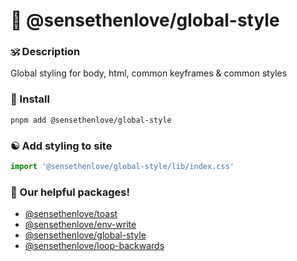 # 🙏 @sensethenlove/global-style


### 🕉 Description
Global styling for body, html, common keyframes & common styles

### 💞 Install
```bash
pnpm add @sensethenlove/global-style
```

### ☯️ Add styling to site
```ts
import '@sensethenlove/global-style/lib/index.css'
```

### 💖 Our helpful packages!
* [@sensethenlove/toast](https://www.npmjs.com/package/@sensethenlove/toast)
* [@sensethenlove/env-write](https://www.npmjs.com/package/@sensethenlove/env-write)
* [@sensethenlove/global-style](https://www.npmjs.com/package/@sensethenlove/global-style)
* [@sensethenlove/loop-backwards](https://www.npmjs.com/package/@sensethenlove/loop-backwards)
